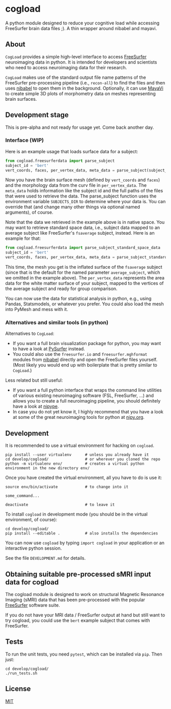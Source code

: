 # cogload
A python module designed to reduce your cognitive load while accessing FreeSurfer brain data files ;). A thin wrapper around nibabel and mayavi.

## About

`CogLoad` provides a simple high-level interface to access [FreeSurfer](https://surfer.nmr.mgh.harvard.edu/) neuroimaging data in python. It is intended for developers and scientists who need to access neuroimaging data for their research.

`CogLoad` makes use of the standard output file name patterns of the FreeSurfer pre-processing pipeline (i.e., `recon-all`) to find the files and then uses [nibabel](http://nipy.org/nibabel/) to open them in the background. Optionally, it can use [MayaVi](http://code.enthought.com/pages/mayavi-project.html) to create simple 3D plots of morphometry data on meshes representing brain surfaces.


## Development stage

This is pre-alpha and not ready for usage yet. Come back another day.


### Interface (WIP)

Here is an example usage that loads surface data for a subject:

```python
from cogload.freesurferdata import parse_subject
subject_id = 'bert'
vert_coords, faces, per_vertex_data, meta_data = parse_subject(subject_id, surf='pial', measure='area')
```
Now you have the brain surface mesh (defined by `vert_coords` and `faces`) and the morphology data from the curv file in `per_vertex_data`. The `meta_data` holds information like the subject id and the full paths of the files that were used to retrieve the data. The parse_subject function uses the environment variable `SUBJECTS_DIR` to determine where your data is. You can override that (and change many other things via optional named arguments), of course.

Note that the data we retrieved in the example above is in native space. You may want to retrieve standard space data, i.e., subject data mapped to an average subject like FreeSurfer's `fsaverage` subject, instead. Here is an example for that:

```python
from cogload.freesurferdata import parse_subject_standard_space_data
subject_id = 'bert'
vert_coords, faces, per_vertex_data, meta_data = parse_subject_standard_space_data(subject_id, surf='white', display_surf='inflated', measure='area')
```

This time, the mesh you get is the inflated surface of the `fsaverage` subject (since that is the default for the named parameter `average_subject`, which we omitted in the example above). The `per_vertex_data` represents the area data for the white matter surface of your subject, mapped to the vertices of the average subject and ready for group comparison.

You can now use the data for statistical analysis in python, e.g., using Pandas, Statsmodels, or whatever you prefer. You could also load the mesh into PyMesh and mess with it.

### Alternatives and similar tools (in python)

Alternatives to `CogLoad`:

- If you want a full brain visualization package for python, you may want to have a look at [PySurfer](https://pysurfer.github.io/) instead.
- You could also use the `freesurfer.io` and `freesurfer.mghformat` modules from [nibabel](http://nipy.org/nibabel/) directly and open the FreeSurfer files yourself. (Most likely you would end up with boilerplate that is pretty similar to `CogLoad`.)

Less related but still useful:

- If you want a full python interface that wraps the command line utilities of various existing neuroimaging software (FSL, FreeSurfer, ...) and allows you to create a full neuroimaging pipeline, you should definitely have a look at [nipype](http://nipy.org/packages/nipype/index.html).
- In case you do not yet know it, I highly recommend that you have a look at some of the great neuroimaging tools for python at [nipy.org](http://nipy.org/).




## Development

It is recommended to use a virtual environment for hacking on `cogload`.

```console
pip install --user virtualenv      # unless you already have it
cd develop/cogload/                # or wherever you cloned the repo
python -m virtualenv env/          # creates a virtual python environment in the new directory env/
```


Once you have created the virtual environment, all you have to do is use it:

```console
source env/bin/activate            # to change into it

some_command...

deactivate                         # to leave it
```


To install `cogload` in development mode (you should be in the virtual environment, of course):

```console
cd develop/cogload/
pip install --editable .           # also installs the dependencies
```

You can now use `cogload` by typing `import cogload` in your application or an interactive python session.


See the file `DEVELOPMENT.md` for details.


## Obtaining suitable pre-processed sMRI input data for cogload

The cogload module is designed to work on structural Magnetic Resonance Imaging (sMRI) data that has been pre-processed with the popular [FreeSurfer](https://surfer.nmr.mgh.harvard.edu/) software suite.

If you do not have your MRI data / FreeSurfer output at hand but still want to try cogload, you could use the `bert` example subject that comes with FreeSurfer.

## Tests

To run the unit tests, you need `pytest`, which can be installed via `pip`. Then just:

```console
cd develop/cogload/
./run_tests.sh
```


## License

[MIT](https://opensource.org/licenses/MIT)
